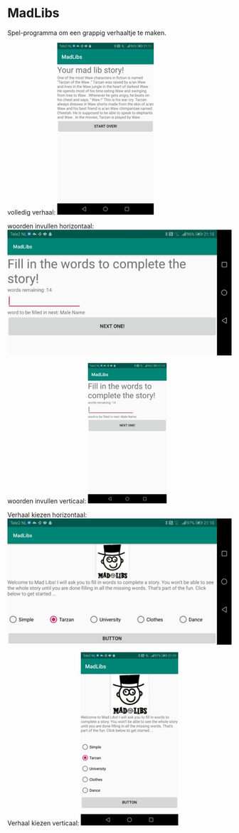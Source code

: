 # MadLibs

Spel-programma om een grappig verhaaltje te maken.

volledig verhaal:
![Madlibs1](Madlibs1.jpg)

woorden invullen horizontaal:
![Madlibs2](Madlibs2.jpg)

woorden invullen verticaal:
![Madlibs3](madlibs3.jpg)

Verhaal kiezen horizontaal:
![madlibs4](madlibs4.jpg)

Verhaal kiezen verticaal:
![madlibs5](madlibs5.jpg)
